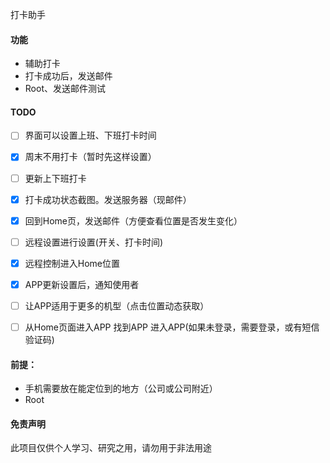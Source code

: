 打卡助手

#### 功能

* 辅助打卡
* 打卡成功后，发送邮件
* Root、发送邮件测试

#### TODO

- [ ] 界面可以设置上班、下班打卡时间
- [x] 周末不用打卡（暂时先这样设置）
- [ ] 更新上下班打卡
- [x] 打卡成功状态截图。发送服务器（现邮件）
- [x] 回到Home页，发送邮件（方便查看位置是否发生变化）
- [ ] 远程设置进行设置(开关、打卡时间)
- [x] 远程控制进入Home位置
- [x] APP更新设置后，通知使用者
- [ ] 让APP适用于更多的机型（点击位置动态获取）
- [ ] 从Home页面进入APP
      找到APP
      进入APP(如果未登录，需要登录，或有短信验证码)


#### 前提：

* 手机需要放在能定位到的地方（公司或公司附近）
* Root




#### 免责声明

此项目仅供个人学习、研究之用，请勿用于非法用途